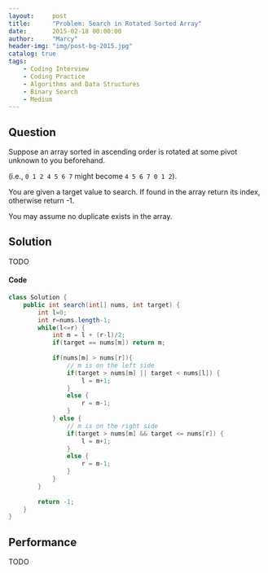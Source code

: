 ```yaml
---
layout:     post
title:      "Problem: Search in Rotated Sorted Array"
date:       2015-02-18 00:00:00
author:     "Marcy"
header-img: "img/post-bg-2015.jpg"
catalog: true
tags:
    - Coding Interview
    - Coding Practice
    - Algorithms and Data Structures
    - Binary Search
    - Medium
---
```


## Question

Suppose an array sorted in ascending order is rotated at some pivot unknown to you beforehand.

(i.e., `0 1 2 4 5 6 7` might become `4 5 6 7 0 1 2`).

You are given a target value to search. If found in the array return its index, otherwise return -1.

You may assume no duplicate exists in the array.

## Solution
TODO

#### Code
```java
class Solution {
    public int search(int[] nums, int target) {
        int l=0;
        int r=nums.length-1;
        while(l<=r) {
            int m = l + (r-l)/2;
            if(target == nums[m]) return m;
            
            if(nums[m] > nums[r]){
                // m is on the left side
                if(target > nums[m] || target < nums[l]) {
                    l = m+1;
                }
                else {
                    r = m-1;
                }
            } else {
                // m is on the right side
                if(target > nums[m] && target <= nums[r]) {
                    l = m+1;
                }
                else {
                    r = m-1;
                }
            }
        }
        
        return -1;
    }
}
```

## Performance
TODO
